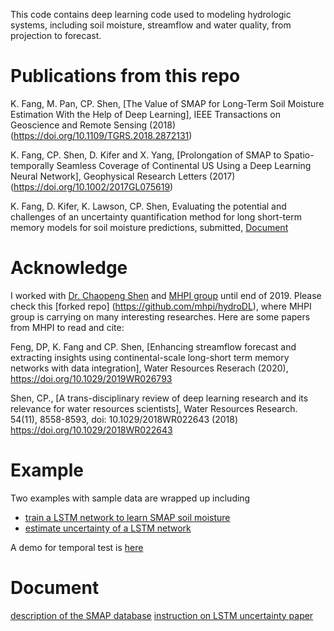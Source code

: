 This code contains deep learning code used to modeling hydrologic systems, including soil moisture, streamflow and water quality, from projection to forecast. 

# Publications from this repo

K. Fang, M. Pan, CP. Shen, [The Value of SMAP for Long-Term Soil Moisture Estimation With the Help of Deep Learning], IEEE Transactions on Geoscience and Remote Sensing (2018) (https://doi.org/10.1109/TGRS.2018.2872131)

K. Fang, CP. Shen, D. Kifer and X. Yang, [Prolongation of SMAP to Spatio-temporally Seamless Coverage of Continental US Using a Deep Learning Neural Network], Geophysical Research Letters  (2017)(https://doi.org/10.1002/2017GL075619)

K. Fang, D. Kifer, K. Lawson, CP. Shen, Evaluating the potential and challenges of an uncertainty quantification method for long short-term memory models for soil moisture predictions, submitted, [Document](/documents/SMAP-sigma)

# Acknowledge

I worked with [Dr. Chaopeng Shen](http://water.engr.psu.edu/shen/index.html) and [MHPI group](https://github.com/mhpi)  until end of 2019. Please check this [forked repo] (https://github.com/mhpi/hydroDL), where MHPI group is carrying on many interesting researches. Here are some papers from MHPI to read and cite:

Feng, DP, K. Fang and CP. Shen, [Enhancing streamflow forecast and extracting insights using continental-scale long-short term memory networks with data integration], Water Resources Reserach (2020), https://doi.org/10.1029/2019WR026793

Shen, CP., [A trans-disciplinary review of deep learning research and its relevance for water resources scientists], Water Resources Research. 54(11), 8558-8593, doi: 10.1029/2018WR022643 (2018) https://doi.org/10.1029/2018WR022643

# Example
Two examples with sample data are wrapped up including
 - [train a LSTM network to learn SMAP soil moisture](example/train-lstm.py)
 - [estimate uncertainty of a LSTM network ](example/train-lstm-mca.py)

A demo for temporal test is [here](example/demo-temporal-test.ipynb)

# Document
[description of the SMAP database](document/database-SMAP.py)
[instruction on LSTM uncertainty paper](/documents/SMAP-sigma)
